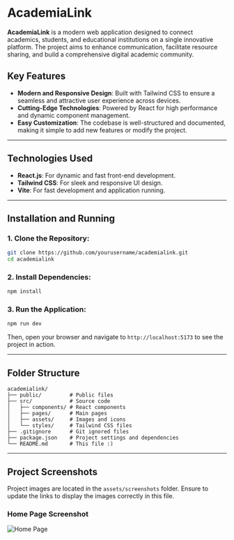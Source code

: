 # AcademiaLink



**AcademiaLink** is a modern web application designed to connect academics, students, and educational institutions on a single innovative platform. The project aims to enhance communication, facilitate resource sharing, and build a comprehensive digital academic community.

## Key Features
- **Modern and Responsive Design**: Built with Tailwind CSS to ensure a seamless and attractive user experience across devices.
- **Cutting-Edge Technologies**: Powered by React for high performance and dynamic component management.
- **Easy Customization**: The codebase is well-structured and documented, making it simple to add new features or modify the project.

---

## Technologies Used
- **React.js**: For dynamic and fast front-end development.
- **Tailwind CSS**: For sleek and responsive UI design.
- **Vite**: For fast development and application running.

---

## Installation and Running

### 1. Clone the Repository:
```bash
git clone https://github.com/yourusername/academialink.git
cd academialink
```

### 2. Install Dependencies:
```bash
npm install
```

### 3. Run the Application:
```bash
npm run dev
```

Then, open your browser and navigate to `http://localhost:5173` to see the project in action.

---

## Folder Structure
```plaintext
academialink/
├── public/         # Public files
├── src/            # Source code
│   ├── components/ # React components
│   ├── pages/      # Main pages
│   ├── assets/     # Images and icons
│   └── styles/     # Tailwind CSS files
├── .gitignore      # Git ignored files
├── package.json    # Project settings and dependencies
└── README.md       # This file :)
```

---

## Project Screenshots
Project images are located in the `assets/screenshots` folder. Ensure to update the links to display the images correctly in this file.

### Home Page Screenshot
![Home Page](./assets/screenshots/home.png)



 
 
